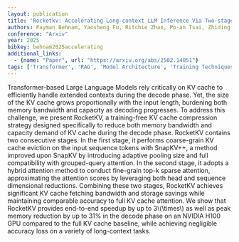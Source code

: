 ```yaml
---
layout: publication
title: 'Rocketkv: Accelerating Long-context LLM Inference Via Two-stage KV Cache Compression'
authors: Payman Behnam, Yaosheng Fu, Ritchie Zhao, Po-an Tsai, Zhiding Yu, Alexey Tumanov
conference: "Arxiv"
year: 2025
bibkey: behnam2025accelerating
additional_links:
  - {name: "Paper", url: "https://arxiv.org/abs/2502.14051"}
tags: ['Transformer', 'RAG', 'Model Architecture', 'Training Techniques', 'Attention Mechanism', 'Pretraining Methods']
---
```

Transformer-based Large Language Models rely critically on KV cache to
efficiently handle extended contexts during the decode phase. Yet, the size of
the KV cache grows proportionally with the input length, burdening both memory
bandwidth and capacity as decoding progresses. To address this challenge, we
present RocketKV, a training-free KV cache compression strategy designed
specifically to reduce both memory bandwidth and capacity demand of KV cache
during the decode phase. RocketKV contains two consecutive stages. In the first
stage, it performs coarse-grain KV cache eviction on the input sequence tokens
with SnapKV++, a method improved upon SnapKV by introducing adaptive pooling
size and full compatibility with grouped-query attention. In the second stage,
it adopts a hybrid attention method to conduct fine-grain top-k sparse
attention, approximating the attention scores by leveraging both head and
sequence dimensional reductions. Combining these two stages, RocketKV achieves
significant KV cache fetching bandwidth and storage savings while maintaining
comparable accuracy to full KV cache attention. We show that RocketKV provides
end-to-end speedup by up to 3\\(\times\\) as well as peak memory reduction by up to
31% in the decode phase on an NVIDIA H100 GPU compared to the full KV cache
baseline, while achieving negligible accuracy loss on a variety of long-context
tasks.
